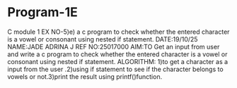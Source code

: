 # Program-1E
C module 1
EX NO-5)e) a  c program to check  whether the entered character is a vowel or consonant using nested if statement.
DATE:19/10/25
NAME:JADE ADRINA J
REF NO:25017000
AIM:TO Get an input from user and write a c program to check  whether the entered character is a vowel or consonant using nested if statement.
ALGORITHM:
1)to get a character as a input from the user .2)using if statement to see if the character belongs to vowels or not.3)print the result using printf()function.
